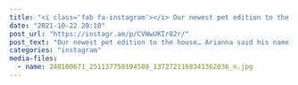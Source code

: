 ```yaml
---
title: "<i class='fab fa-instagram'></i> Our newest pet edition to the house… Arianna said his name was “Fishy on me” like the song."
date: "2021-10-22 20:10"
post_url: "https://instagr.am/p/CVWwUKIr82r/"
post_text: "Our newest pet edition to the house… Arianna said his name was “Fishy on me” like the song."
categories: "instagram"
media-files:
  - name: 248100671_251137750194508_1372721168341362036_n.jpg
---
```


